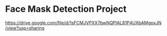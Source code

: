 # Face Mask Detection Project

https://drive.google.com/file/d/1sFCMJVPXX7bwNQPlAL81P4UXbAMgpxJN/view?usp=sharing
